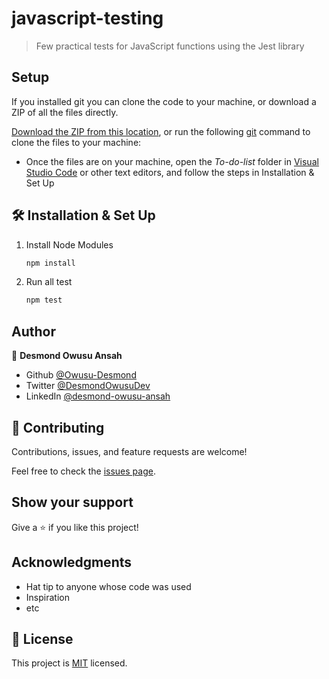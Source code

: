 # javascript-testing

> Few practical tests for JavaScript functions using the Jest library

## Setup

If you installed git you can clone the code to your machine, or download a ZIP of all the files directly.

[Download the ZIP from this location](https://github.com/Owusu-Desmond/javascript-testing/archive/refs/heads/main.zip), or run the following [git](https://git-scm.com/downloads) command to clone the files to your machine:

- Once the files are on your machine, open the _To-do-list_ folder in [Visual Studio Code](https://code.visualstudio.com/) or other text editors, and follow the steps in Installation & Set Up

## 🛠 Installation & Set Up

1. Install Node Modules

   ```sh
   npm install
   ```

2. Run all test

   ```sh
   npm test
   ```

## Author

👤 **Desmond Owusu Ansah**

- Github [@Owusu-Desmond](https://github.com/Owusu-Desmond)
- Twitter [@DesmondOwusuDev](https://twitter.com/DesmondOwusuDev)
- LinkedIn [@desmond-owusu-ansah](https://www.linkedin.com/in/desmond-owusu-ansah-09274a223/)

## 🤝 Contributing

Contributions, issues, and feature requests are welcome!

Feel free to check the [issues page](https://github.com/Owusu-Desmond/javascript-testing/issues).

## Show your support

Give a ⭐️ if you like this project!

## Acknowledgments

- Hat tip to anyone whose code was used
- Inspiration
- etc

## 📝 License

This project is [MIT](./LICENSE) licensed.
